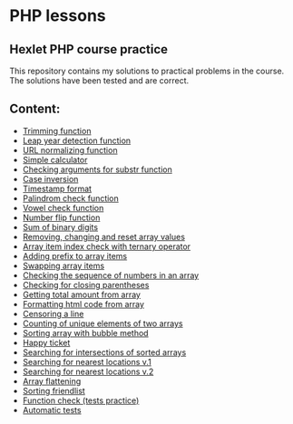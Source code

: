 # PHP lessons
## Hexlet PHP course practice
This repository contains my solutions to practical problems in the course. The solutions have been tested and are correct.

## Content:
- <a href="https://github.com/xelvhk/php-lessons/blob/main/1-Trimming-function.php">Trimming function</a>
- <a href="https://github.com/xelvhk/php-lessons/blob/main/2-Leap-year-detection-function.php">Leap year detection function</a>
- <a href="https://github.com/xelvhk/php-lessons/blob/main/3-URL-normalizing-function.php">URL normalizing function</a>
- <a href="https://github.com/xelvhk/php-lessons/blob/main/4-Simple-calculator.php">Simple calculator</a>
- <a href="https://github.com/xelvhk/php-lessons/blob/main/5-Checking-arguments-for-substr-function.php">Checking arguments for substr function</a>
- <a href="https://github.com/xelvhk/php-lessons/blob/main/6-Case-inversion.php"> Сase inversion</a>
- <a href="https://github.com/xelvhk/php-lessons/blob/main/7-Timestamp-format.php">Timestamp format</a>
- <a href="https://github.com/xelvhk/php-lessons/blob/main/8-Palindrom-check-function.php">Palindrom check function</a>
- <a href="https://github.com/xelvhk/php-lessons/blob/main/9-Vowel-check-function.php">Vowel check function</a>
- <a href="https://github.com/xelvhk/php-lessons/blob/main/10-Number-flip-function.php">Number flip function</a>
- <a href="https://github.com/xelvhk/php-lessons/blob/main/11-Sum-of-binary-digits.php">Sum of binary digits</a>
- <a href="https://github.com/xelvhk/php-lessons/blob/main/12-Removing-changing-and-reset-array-values.php">Removing, changing and reset array values</a>
- <a href="https://github.com/xelvhk/php-lessons/blob/main/13-array-item-index-check.php">Array item index check with ternary operator</a>
- <a href="https://github.com/xelvhk/php-lessons/blob/main/14-Adding-prefix-to-array-items.php">Adding prefix to array items</a>
- <a href="https://github.com/xelvhk/php-lessons/blob/main/15-Swapping-array-items.php">Swapping array items</a>
- <a href="https://github.com/xelvhk/php-lessons/blob/main/16-Checking-sequence-of-numbers.php">Checking the sequence of numbers in an array</a>
- <a href="https://github.com/xelvhk/php-lessons/blob/main/17-%D0%A1hecking-for-closing-parentheses.php">Сhecking for closing parentheses</a>
- <a href="https://github.com/xelvhk/php-lessons/blob/main/18-Getting-total-amount-from-array.php">Getting total amount from array</a>
- <a href="https://github.com/xelvhk/php-lessons/blob/main/19-Formatting-html-code-from-array.php">Formatting html code from array</a>
- <a href="https://github.com/xelvhk/php-lessons/blob/main/20-Censoring-a-line.php">Censoring a line</a>
- <a href="https://github.com/xelvhk/php-lessons/blob/main/21-Counting-of-unique-elements.php">Counting of unique elements of two arrays</a>
- <a href="https://github.com/xelvhk/php-lessons/blob/main/22-Sorting-array-with-bubble-method.php">Sorting array with bubble method</a>
- <a href="https://github.com/xelvhk/php-lessons/blob/main/23-Happy-ticket.php">Happy ticket</a>
- <a href="https://github.com/xelvhk/php-lessons/blob/main/24-Searching-for-intersections.php">Searching for intersections of sorted arrays</a>
- <a href="https://github.com/xelvhk/php-lessons/blob/main/25-Searching-for-nearest-locations-v-1.php">Searching for nearest locations v.1</a>
- <a href="https://github.com/xelvhk/php-lessons/blob/main/26-Searching-for-nearest-locations-v-2.php">Searching for nearest locations v.2</a>
- <a href="https://github.com/xelvhk/php-lessons/blob/main/27-Array-flattening.php">Array flattening</a>
- <a href="https://github.com/xelvhk/php-lessons/blob/main/30-sorting-friendlist.php">Sorting friendlist</a>
- <a href="https://github.com/xelvhk/php-lessons/blob/main/31-tests-practice.php">Function check (tests practice)</a>
- <a href="https://github.com/xelvhk/php-lessons/blob/main/33-Automatic-tests.php">Automatic tests</a>
